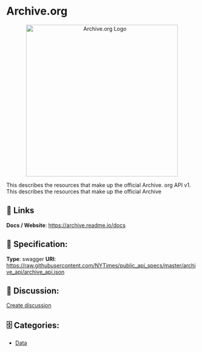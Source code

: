 # Archive.org
<p align="center">
    <img width="400" src="https://raw.githubusercontent.com/apis-list/apis-list/main/apis/archive-org/logo_256x256.png" alt="Archive.org Logo"/>
</p>

This describes the resources that make up the official Archive. org API v1.  This describes the resources that make up the official Archive

##  🔗 Links
**Docs / Website**: https://archive.readme.io/docs

## 🧬 Specification:
**Type**: swagger
**URI**: https://raw.githubusercontent.com/NYTimes/public_api_specs/master/archive_api/archive_api.json

## 💬 Discussion:
[Create discussion](https://github.com/apis-list/apis-list/discussions/new)

## 🗄️ Categories:
- [Data](https://github.com/apis-list/apis-list#data)



